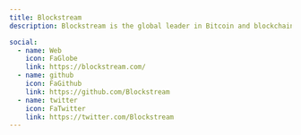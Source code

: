 ```yaml
---
title: Blockstream
description: Blockstream is the global leader in Bitcoin and blockchain technology. Our products and services form the foundations for the financial infrastructure of the future.

social:
  - name: Web
    icon: FaGlobe
    link: https://blockstream.com/
  - name: github
    icon: FaGithub
    link: https://github.com/Blockstream
  - name: twitter
    icon: FaTwitter
    link: https://twitter.com/Blockstream
---
```

